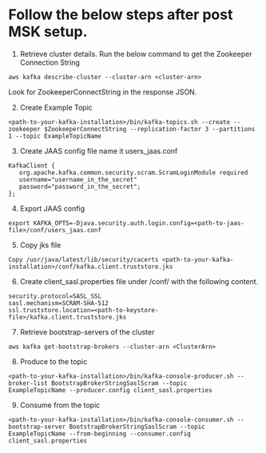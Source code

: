 # Follow the below steps after post MSK setup.

1. Retrieve cluster details. Run the below command to get the Zookeeper Connection String

```
aws kafka describe-cluster --cluster-arn <cluster-arn>
```

Look for ZookeeperConnectString in the response JSON.

2. Create Example Topic

```
<path-to-your-kafka-installation>/bin/kafka-topics.sh --create --zookeeper $ZookeeperConnectString --replication-factor 3 --partitions 1 --topic ExampleTopicName
```

3. Create JAAS config file name it users_jaas.conf

```
KafkaClient {
   org.apache.kafka.common.security.scram.ScramLoginModule required
   username="username_in_the_secret"
   password="password_in_the_secret";
};
```

4. Export JAAS config

```
export KAFKA_OPTS=-Djava.security.auth.login.config=<path-to-jaas-file>/conf/users_jaas.conf
```

5. Copy jks file

```
Copy /usr/java/latest/lib/security/cacerts <path-to-your-kafka-installation>/conf/kafka.client.truststore.jks
```

6. Create client_sasl.properties file under <path-to-jaas-file>/conf/ with the following content.

```
security.protocol=SASL_SSL
sasl.mechanism=SCRAM-SHA-512
ssl.truststore.location=<path-to-keystore-file>/kafka.client.truststore.jks
```

7. Retrieve bootstrap-servers of the cluster

```
aws kafka get-bootstrap-brokers --cluster-arn <ClusterArn>
```

8. Produce to the topic

```
<path-to-your-kafka-installation>/bin/kafka-console-producer.sh --broker-list BootstrapBrokerStringSaslScram --topic
ExampleTopicName --producer.config client_sasl.properties
```

9. Consume from the topic

```
<path-to-your-kafka-installation>/bin/kafka-console-consumer.sh --bootstrap-server BootstrapBrokerStringSaslScram --topic ExampleTopicName --from-beginning --consumer.config client_sasl.properties
```
